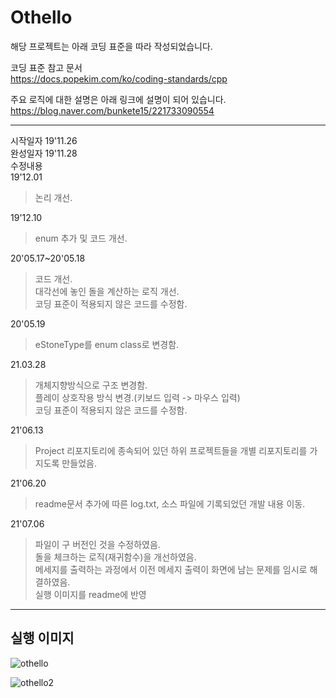 # Othello

해당 프로젝트는 아래 코딩 표준을 따라 작성되었습니다.   

코딩 표준 참고 문서     
https://docs.popekim.com/ko/coding-standards/cpp      

주요 로직에 대한 설명은 아래 링크에 설명이 되어 있습니다.     
https://blog.naver.com/bunkete15/221733090554     
     
****    
시작일자 19'11.26    
완성일자 19'11.28    
수정내용    
19'12.01    
> 논리 개선.  
       
19'12.10    
> enum 추가 및 코드 개선.    
     
20'05.17~20'05.18   
> 코드 개선.     
> 대각선에 놓인 돌을 계산하는 로직 개선.    
> 코딩 표준이 적용되지 않은 코드를 수정함.      
     
20'05.19    
> eStoneType를 enum class로 변경함.
       
21.03.28     
> 개체지향방식으로 구조 변경함.     
> 플레이 상호작용 방식 변경.(키보드 입력 -> 마우스 입력)      
> 코딩 표준이 적용되지 않은 코드를 수정함.      
      
21'06.13     
> Project 리포지토리에 종속되어 있던 하위 프로젝트들을 개별 리포지토리를 가지도록 만들었음.    
      
21'06.20    
> readme문서 추가에 따른 log.txt, 소스 파일에 기록되었던 개발 내용 이동.    
    
21'07.06
> 파일이 구 버전인 것을 수정하였음.    
> 돌을 체크하는 로직(재귀함수)을 개선하였음.    
> 메세지를 출력하는 과정에서 이전 메세지 출력이 화면에 남는 문제를 임시로 해결하였음.    
> 실행 이미지를 readme에 반영

****    
## 실행 이미지
![othello](https://blogfiles.pstatic.net/MjAyMTA3MDZfMTU3/MDAxNjI1NTYzNDExNDg0.a4LVmrY9jaxmR9R6W7FeWt2v07qowUPMlc3FWexWgZQg.-UA6mbf701hMKUI0lTMNwe86fnzDVs1YqXhErZDArzQg.PNG.bunkete15/image.png "실행 이미지")

![othello2](https://blogfiles.pstatic.net/MjAxOTEyMTBfMzAg/MDAxNTc1OTcxNTU4Mjk4.3zc6p5yXGFYr07ttHPM6EkPOmSp0RSNZ9-B8vLIdlYwg.6UiAjtw6QhkgZoO-RvfzBhbXbcFDjn3P_dntf6a3lbsg.PNG.bunkete15/image.png "실행 이미지2")
